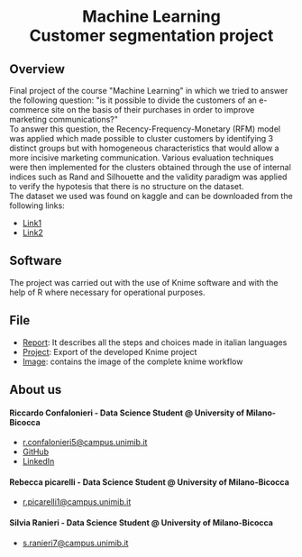 

<h1 align="center">Machine Learning <br /> Customer segmentation project</h1>

## Overview
Final project of the course "Machine Learning" in which we tried to answer the following question: "is it possible to divide the customers of an e-commerce site on the basis of their purchases in order to improve marketing communications?" <br />
To answer this question, the Recency-Frequency-Monetary (RFM) model was applied which made possible to cluster customers by identifying 3 distinct groups but with homogeneous characteristics that would allow a more incisive marketing communication. Various evaluation techniques were then implemented for the clusters obtained through the use of internal indices such as Rand and Silhouette and the validity paradigm was applied to verify the hypotesis that there is no structure on the dataset. <br />
The dataset we used was found on kaggle and can be downloaded from the following links:
  * [Link1](https://www.kaggle.com/carrie1/ecommerce-data)
  * [Link2](https://archive.ics.uci.edu/ml/datasets/online+retail)
## Software
The project was carried out with the use of Knime software and with the help of R where necessary for operational purposes. 

## File
  * [Report](./report.pdf): It describes all the steps and choices made in italian languages
  * [Project](./CustomerSegmentation.knwf): Export of the developed Knime project 
  * [Image](./workflow_image.svg): contains the image of the complete knime workflow 

## About us

#### Riccardo Confalonieri - Data Science Student @ University of Milano-Bicocca
  * r.confalonieri5@campus.unimib.it
  * [GitHub](https://github.com/rconfa)
  * [LinkedIn](https://www.linkedin.com/in/riccardo-confalonieri-5250b0201/)

#### Rebecca picarelli - Data Science Student @ University of Milano-Bicocca
  * r.picarelli1@campus.unimib.it

#### Silvia Ranieri - Data Science Student @ University of Milano-Bicocca
  * s.ranieri7@campus.unimib.it
